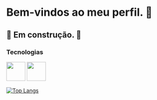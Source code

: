 
<h1 align="left">Bem-vindos ao meu perfil. 👋</h1>


## 🚧 Em construção. 👷 
### Tecnologias

<p align="left">
<img src="https://upload.wikimedia.org/wikipedia/commons/9/99/Unofficial_JavaScript_logo_2.svg" width="50px">
<img src="https://upload.wikimedia.org/wikipedia/commons/9/99/Unofficial_JavaScript_logo_2.svg" width="50px">
</p>

[![Top Langs](https://github-readme-stats.vercel.app/api/top-langs/?username=CharloneKT&layout=compact)](https://github.com/anuraghazra/github-readme-stats)
